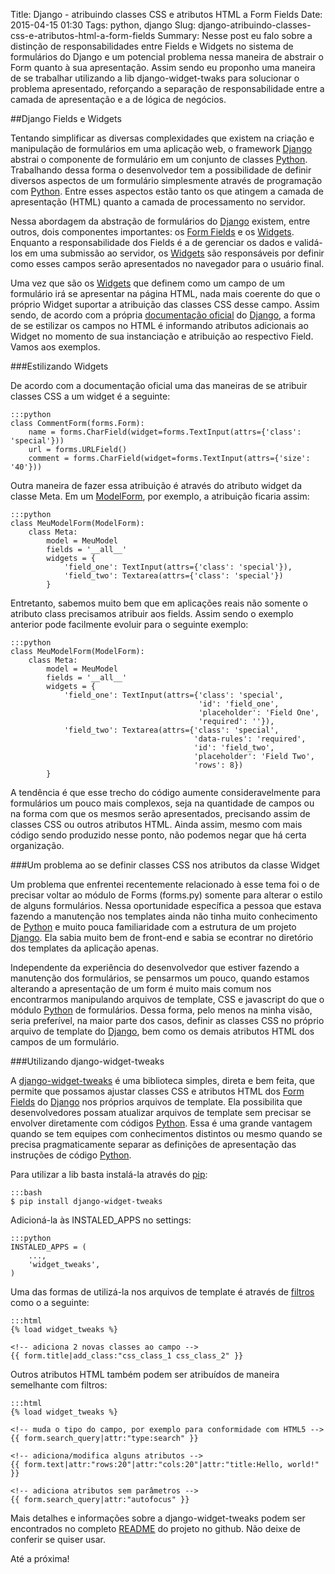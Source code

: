 Title: Django - atribuindo classes CSS e atributos HTML a Form Fields
Date: 2015-04-15 01:30
Tags: python, django
Slug: django-atribuindo-classes-css-e-atributos-html-a-form-fields
Summary: Nesse post eu falo sobre a distinção de responsabilidades entre Fields e Widgets no sistema de formulários do Django e um potencial problema nessa maneira de abstrair o Form quanto à sua apresentação. Assim sendo eu proponho uma maneira de se trabalhar utilizando a lib django-widget-twaks para solucionar o problema apresentado, reforçando a separação de responsabilidade entre a camada de apresentação e a de lógica de negócios.

##Django Fields e Widgets

Tentando simplificar as diversas complexidades que existem na criação e
manipulação de formulários em uma aplicação web, o framework [Django] abstrai o
componente de formulário em um conjunto de classes [Python]. Trabalhando dessa
forma o desenvolvedor tem a possibilidade de definir diversos aspectos de um
formulário simplesmente através de programação com [Python]. Entre esses
aspectos estão tanto os que atingem a camada de apresentação (HTML) quanto a
camada de processamento no servidor.

Nessa abordagem da abstração de formulários do [Django] existem, entre outros,
dois componentes importantes: os [Form Fields] e os [Widgets]. Enquanto a
responsabilidade dos Fields é a de gerenciar os dados e validá-los em uma
submissão ao servidor, os [Widgets] são responsáveis por definir como esses
campos serão apresentados no navegador para o usuário final.

Uma vez que são os [Widgets] que definem como um campo de um formulário irá se
apresentar na página HTML, nada mais coerente do que o próprio Widget suportar a
atribuição das classes CSS desse campo. Assim sendo, de acordo com a própria
[documentação oficial] do [Django], a forma de se estilizar os campos no HTML é
informando atributos adicionais ao Widget no momento de sua instanciação e
atribuição ao respectivo Field. Vamos aos exemplos.

###Estilizando Widgets

De acordo com a documentação oficial uma das maneiras de se atribuir classes CSS
a um widget é a seguinte:

    :::python
    class CommentForm(forms.Form):
        name = forms.CharField(widget=forms.TextInput(attrs={'class': 'special'}))
        url = forms.URLField()
        comment = forms.CharField(widget=forms.TextInput(attrs={'size': '40'}))

Outra maneira de fazer essa atribuição é através do atributo widget da classe
Meta. Em um [ModelForm], por exemplo, a atribuição ficaria assim:

    :::python
    class MeuModelForm(ModelForm):
        class Meta:
            model = MeuModel
            fields = '__all__'
            widgets = {
                'field_one': TextInput(attrs={'class': 'special'}),
                'field_two': Textarea(attrs={'class': 'special'})
            }

Entretanto, sabemos muito bem que em aplicações reais não somente o atributo
class precisamos atribuir aos fields. Assim sendo o exemplo anterior pode
facilmente evoluir para o seguinte exemplo:

    :::python
    class MeuModelForm(ModelForm):
        class Meta:
            model = MeuModel
            fields = '__all__'
            widgets = {
                'field_one': TextInput(attrs={'class': 'special',
                                              'id': 'field_one',
                                              'placeholder': 'Field One',
                                              'required': ''}),
                'field_two': Textarea(attrs={'class': 'special',
                                             'data-rules': 'required',
                                             'id': 'field_two',
                                             'placeholder': 'Field Two',
                                             'rows': 8})
            }

A tendência é que esse trecho do código aumente consideravelmente para
formulários um pouco mais complexos, seja na quantidade de campos ou na forma
com que os mesmos serão apresentados, precisando assim de classes CSS ou outros
atributos HTML. Ainda assim, mesmo com mais código sendo produzido nesse ponto,
não podemos negar que há certa organização.

###Um problema ao se definir classes CSS nos atributos da classe Widget

Um problema que enfrentei recentemente relacionado à esse tema foi o de precisar
voltar ao módulo de Forms (forms.py) somente para alterar o estilo de alguns
formulários. Nessa oportunidade específica a pessoa que estava fazendo a
manutenção nos templates ainda não tinha muito conhecimento de [Python] e muito
pouca familiaridade com a estrutura de um projeto [Django]. Ela sabia muito bem
de front-end e sabia se econtrar no diretório dos templates da aplicação apenas.

Independente da experiência do desenvolvedor que estiver fazendo a manutenção
dos formulários, se pensarmos um pouco, quando estamos alterando a apresentação
de um form é muito mais comum nos encontrarmos manipulando arquivos de template,
CSS e javascript do que o módulo [Python] de formulários. Dessa forma, pelo
menos na minha visão, seria preferível, na maior parte dos casos, definir as
classes CSS no próprio arquivo de template do [Django], bem como os demais
atributos HTML dos campos de um formulário.

###Utilizando django-widget-tweaks

A [django-widget-tweaks] é uma biblioteca simples, direta e bem feita, que
permite que possamos ajustar classes CSS e atributos HTML dos [Form Fields] do
[Django] nos próprios arquivos de template. Ela possibilita que desenvolvedores
possam atualizar arquivos de template sem precisar se envolver diretamente com
códigos [Python]. Essa é uma grande vantagem quando se tem equipes com
conhecimentos distintos ou mesmo quando se precisa pragmaticamente separar as
definições de apresentação das instruções de código [Python].

Para utilizar a lib basta instalá-la através do [pip]:

    :::bash
    $ pip install django-widget-tweaks

Adicioná-la às INSTALED_APPS no settings:

    :::python
    INSTALED_APPS = (
        ...,
        'widget_tweaks',
    )

Uma das formas de utilizá-la nos arquivos de template é através de [filtros]
como o a seguinte:

    :::html
    {% load widget_tweaks %}

    <!-- adiciona 2 novas classes ao campo -->
    {{ form.title|add_class:"css_class_1 css_class_2" }}

Outros atributos HTML também podem ser atribuídos de maneira semelhante com
filtros:

    :::html
    {% load widget_tweaks %}

    <!-- muda o tipo do campo, por exemplo para conformidade com HTML5 -->
    {{ form.search_query|attr:"type:search" }}

    <!-- adiciona/modifica alguns atributos -->
    {{ form.text|attr:"rows:20"|attr:"cols:20"|attr:"title:Hello, world!" }}

    <!-- adiciona atributos sem parâmetros -->
    {{ form.search_query|attr:"autofocus" }}

Mais detalhes e informações sobre a django-widget-tweaks podem ser encontrados
no completo [README] do projeto no github. Não deixe de conferir se quiser usar.

Até a próxima!


[Django]:http://djangoproject.com
[Python]:http://python.org
[Form Fields]:http://docs.djangoproject.com/en/1.8/ref/forms/fields/
[Widgets]:https://docs.djangoproject.com/en/1.8/ref/forms/widgets/
[documentação oficial]:https://docs.djangoproject.com/en/1.8/ref/forms/widgets/#styling-widget-instances
[README]:https://docs.djangoproject.com/en/1.8/ref/forms/widgets/#styling-widget-instances
[ModelForm]:https://docs.djangoproject.com/en/1.8/topics/forms/modelforms/
[django-widget-tweaks]:https://github.com/kmike/django-widget-tweaks
[pip]:http://caiocarrara.com.br/virtualenv-instalacao-e-utilizacao.html
[filtros]:https://docs.djangoproject.com/en/1.8/howto/custom-template-tags/#writing-custom-template-filters
